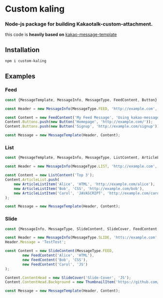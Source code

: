 # Custom kaling

### Node-js package for building Kakaotalk-custom-attachment.

this code is **heavily based on** [kakao-message-template](https://github.com/delta-kor/kakao-message-template) 

## Installation

```bash
npm i custom-kaling
```

## Examples

### Feed

```jsx
const {MessageTemplate, MessageInfo, MessageType, FeedContent, Button} = require('custom-kaling');

const Header = new MessageInfo(MessageType.FEED, 'http://example.com', 'App Name', 'http://example.com/icon.png');

const Content = new FeedContent('My Feed Message', 'Using kakao-message-template', 'https://example.com/mypage');
Content.Buttons.push(new Button('Homepage', 'http://example.com/'));
Content.Buttons.push(new Button('Signup', 'http://example.com/signup'));

const Message = new MessageTemplate(Header, Content);
```

### List

```jsx
const {MessageTemplate, MessageInfo, MessageType, ListContent, ArticleListItem} = require('custom-kaling');

const Header = new MessageInfo(MessageType.LIST, 'http://example.com', 'App Name', 'http://example.com/icon.png');

const Content = new ListContent('Top 3');
Content.ArticleList.push(
    new ArticleListItem('Alice', 'HTML', 'http://example.com/alice'),
    new ArticleListItem('Bob', 'CSS', 'http://example.com/bob'),
    new ArticleListItem('Carol', 'JAVASCRIPT', 'http://example.com/carol')
);

const Message = new MessageTemplate(Header, Content);
```

### Slide

```jsx
const {MessageInfo, MessageType, SlideContent, SlideCover, FeedContent, ThumbnailItem} = require("custom-kaling");

const Header = new MessageInfo(MessageType.SLIDE, 'htts://example.com', '', '');
Header.Message = 'TestTest'; 

const Content = new SlideContent(MessageType.FEED, 
		new FeedContent('Alice', 'HTML'), 
		new FeedContent('Bob', 'CSS'),
		new FeedContent('Carol', 'JS')
);

Content.ContentHead = new SlideCover('Slide-Cover', 'JS');
Content.ContentHead.Background = new ThumbnailItem('https://github.com/fluidicon.png');

const Message = new MessageTemplate(Header, Content);
```
